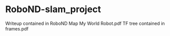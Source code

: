 # RoboND-slam_project

Writeup contained in RoboND Map My World Robot.pdf
TF tree contained in frames.pdf


